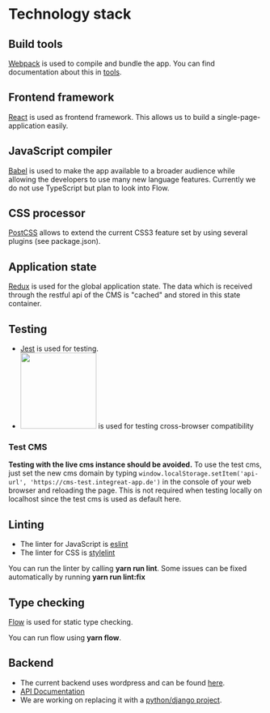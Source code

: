 # Technology stack
## Build tools
[Webpack](https://webpack.github.io/) is used to compile and bundle the app.
You can find documentation about this in [tools](tools/README.md).

## Frontend framework
[React](https://facebook.github.io/react/) is used as frontend framework.
This allows us to build a single-page-application easily.

## JavaScript compiler
[Babel](https://babeljs.io/) is used to make the app available to a broader audience while 
allowing the developers to use many new language features.
Currently we do not use TypeScript but plan to look into Flow.

## CSS processor
[PostCSS](http://postcss.org/) allows to extend the current CSS3 feature set by using several plugins (see package.json).

## Application state
[Redux](http://redux.js.org/) is used for the global application state. 
The data which is received through the restful api of the CMS is "cached" and stored in this state container.

## Testing
* [Jest](https://facebook.github.io/jest/) is used for testing.
* [<img src="https://d2ogrdw2mh0rsl.cloudfront.net/production/images/static/header/header-logo.svg" width="150">](https://www.browserstack.com) is used for testing cross-browser compatibility

### Test CMS
**Testing with the live cms instance should be avoided.**
To use the test cms, just set the new cms domain by typing 
`window.localStorage.setItem('api-url', 'https://cms-test.integreat-app.de')` 
in the console of your web browser and reloading the page.
This is not required when testing locally on localhost since the test cms is used as default here.

## Linting
* The linter for JavaScript is [eslint](http://eslint.org/)
* The linter for CSS is [stylelint](https://stylelint.io/)

You can run the linter by calling **yarn run lint**. Some issues can be fixed automatically by running **yarn run lint:fix**

## Type checking
[Flow](https://flow.org/) is used for static type checking.

You can run flow using **yarn flow**. 

## Backend
* The current backend uses wordpress and can be found [here](https://github.com/Integreat/cms).
* [API Documentation](https://github.com/Integreat/cms/wiki/REST-APIv3-Documentation)
* We are working on replacing it with a [python/django project](https://github.com/Integreat/cms-django).
